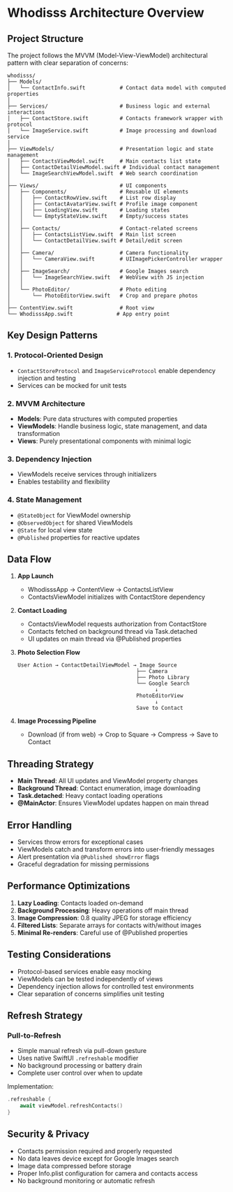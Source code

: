 # Whodisss Architecture Overview

## Project Structure

The project follows the MVVM (Model-View-ViewModel) architectural pattern with clear separation of concerns:

```
whodisss/
├── Models/
│   └── ContactInfo.swift           # Contact data model with computed properties
│
├── Services/                       # Business logic and external interactions
│   ├── ContactStore.swift          # Contacts framework wrapper with protocol
│   └── ImageService.swift          # Image processing and download service
│
├── ViewModels/                     # Presentation logic and state management
│   ├── ContactsViewModel.swift     # Main contacts list state
│   ├── ContactDetailViewModel.swift # Individual contact management
│   └── ImageSearchViewModel.swift  # Web search coordination
│
├── Views/                          # UI components
│   ├── Components/                 # Reusable UI elements
│   │   ├── ContactRowView.swift    # List row display
│   │   ├── ContactAvatarView.swift # Profile image component
│   │   ├── LoadingView.swift       # Loading states
│   │   └── EmptyStateView.swift    # Empty/success states
│   │
│   ├── Contacts/                   # Contact-related screens
│   │   ├── ContactsListView.swift  # Main list screen
│   │   └── ContactDetailView.swift # Detail/edit screen
│   │
│   ├── Camera/                     # Camera functionality
│   │   └── CameraView.swift        # UIImagePickerController wrapper
│   │
│   ├── ImageSearch/                # Google Images search
│   │   └── ImageSearchView.swift   # WebView with JS injection
│   │
│   └── PhotoEditor/                # Photo editing
│       └── PhotoEditorView.swift   # Crop and prepare photos
│
├── ContentView.swift               # Root view
└── WhodisssApp.swift              # App entry point
```

## Key Design Patterns

### 1. Protocol-Oriented Design
- `ContactStoreProtocol` and `ImageServiceProtocol` enable dependency injection and testing
- Services can be mocked for unit tests

### 2. MVVM Architecture
- **Models**: Pure data structures with computed properties
- **ViewModels**: Handle business logic, state management, and data transformation
- **Views**: Purely presentational components with minimal logic

### 3. Dependency Injection
- ViewModels receive services through initializers
- Enables testability and flexibility

### 4. State Management
- `@StateObject` for ViewModel ownership
- `@ObservedObject` for shared ViewModels
- `@State` for local view state
- `@Published` properties for reactive updates

## Data Flow

1. **App Launch**
   - WhodisssApp → ContentView → ContactsListView
   - ContactsViewModel initializes with ContactStore dependency

2. **Contact Loading**
   - ContactsViewModel requests authorization from ContactStore
   - Contacts fetched on background thread via Task.detached
   - UI updates on main thread via @Published properties

3. **Photo Selection Flow**
   ```
   User Action → ContactDetailViewModel → Image Source
                                         ├── Camera
                                         ├── Photo Library
                                         └── Google Search
                                               ↓
                                         PhotoEditorView
                                               ↓
                                         Save to Contact
   ```

4. **Image Processing Pipeline**
   - Download (if from web) → Crop to Square → Compress → Save to Contact

## Threading Strategy

- **Main Thread**: All UI updates and ViewModel property changes
- **Background Thread**: Contact enumeration, image downloading
- **Task.detached**: Heavy contact loading operations
- **@MainActor**: Ensures ViewModel updates happen on main thread

## Error Handling

- Services throw errors for exceptional cases
- ViewModels catch and transform errors into user-friendly messages
- Alert presentation via `@Published showError` flags
- Graceful degradation for missing permissions

## Performance Optimizations

1. **Lazy Loading**: Contacts loaded on-demand
2. **Background Processing**: Heavy operations off main thread
3. **Image Compression**: 0.8 quality JPEG for storage efficiency
4. **Filtered Lists**: Separate arrays for contacts with/without images
5. **Minimal Re-renders**: Careful use of @Published properties

## Testing Considerations

- Protocol-based services enable easy mocking
- ViewModels can be tested independently of views
- Dependency injection allows for controlled test environments
- Clear separation of concerns simplifies unit testing

## Refresh Strategy

### Pull-to-Refresh
- Simple manual refresh via pull-down gesture
- Uses native SwiftUI `.refreshable` modifier
- No background processing or battery drain
- Complete user control over when to update

Implementation:
```swift
.refreshable {
    await viewModel.refreshContacts()
}
```

## Security & Privacy

- Contacts permission required and properly requested
- No data leaves device except for Google Images search
- Image data compressed before storage
- Proper Info.plist configuration for camera and contacts access
- No background monitoring or automatic refresh
